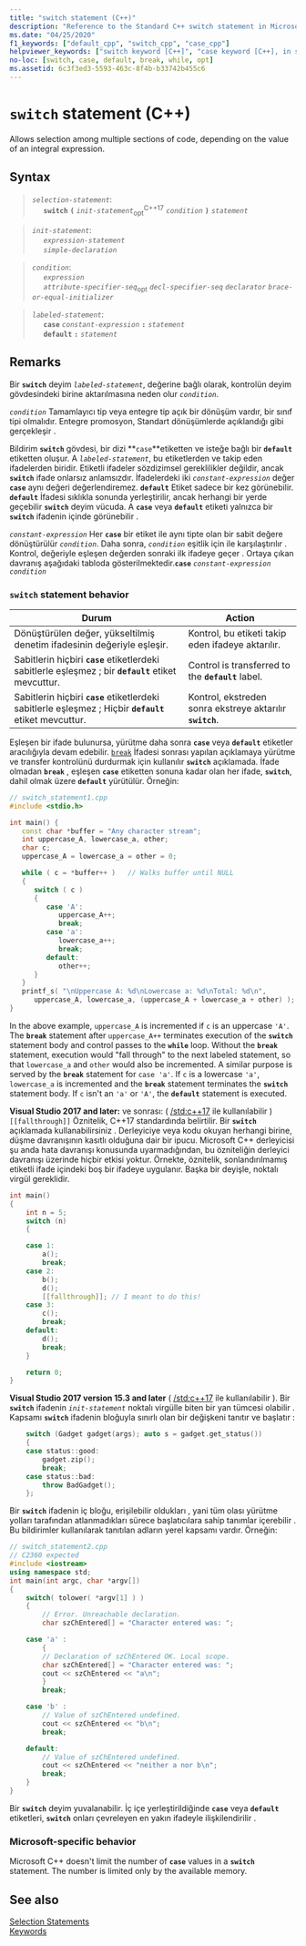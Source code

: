 ```yaml
---
title: "switch statement (C++)"
description: "Reference to the Standard C++ switch statement in Microsoft Visual Studio C++."
ms.date: "04/25/2020"
f1_keywords: ["default_cpp", "switch_cpp", "case_cpp"]
helpviewer_keywords: ["switch keyword [C++]", "case keyword [C++], in switch statements", "default keyword [C++]"]
no-loc: [switch, case, default, break, while, opt]
ms.assetid: 6c3f3ed3-5593-463c-8f4b-b33742b455c6
---
```

# `switch` statement (C++)

Allows selection among multiple sections of code, depending on the value of an integral expression.

## Syntax

> *`selection-statement`*:\
> &nbsp;&nbsp;&nbsp;&nbsp; **`switch`**&nbsp;**`(`**&nbsp;*`init-statement`*<sub>opt</sub><sup>C++17</sup>&nbsp;*`condition`*&nbsp;**`)`**&nbsp;*`statement`*

> *`init-statement`*:\
> &nbsp;&nbsp;&nbsp;&nbsp; *`expression-statement`*\
> &nbsp;&nbsp;&nbsp;&nbsp; *`simple-declaration`*

> *`condition`*:\
> &nbsp;&nbsp;&nbsp;&nbsp; *`expression`*\
> &nbsp;&nbsp;&nbsp;&nbsp; *`attribute-specifier-seq`*<sub>opt</sub>&nbsp;*`decl-specifier-seq`*&nbsp;*`declarator`*&nbsp;*`brace-or-equal-initializer`*

> *`labeled-statement`*:\
> &nbsp;&nbsp;&nbsp;&nbsp; **`case`**&nbsp;*`constant-expression`*&nbsp;**`:`**&nbsp;*`statement`*\
> &nbsp;&nbsp;&nbsp;&nbsp; **`default`**&nbsp;**`:`**&nbsp;*`statement`*

## Remarks

Bir **`switch`** deyim *`labeled-statement`*, değerine bağlı olarak, kontrolün deyim gövdesindeki birine aktarılmasına neden olur *`condition`*.

*`condition`* Tamamlayıcı tip veya entegre tip açık bir dönüşüm vardır, bir sınıf tipi olmalıdır. Entegre promosyon, Standart dönüşümlerde açıklandığı gibi gerçekleşir .

Bildirim **`switch`** gövdesi, bir dizi **`case`**etiketten ve isteğe bağlı bir **`default`** etiketten oluşur. A *`labeled-statement`*, bu etiketlerden ve takip eden ifadelerden biridir. Etiketli ifadeler sözdizimsel gereklilikler değildir, ancak **`switch`** ifade onlarsız anlamsızdır. İfadelerdeki iki *`constant-expression`* değer **`case`** aynı değeri değerlendiremez. **`default`** Etiket sadece bir kez görünebilir. **`default`** İfadesi sıklıkla sonunda yerleştirilir, ancak herhangi bir yerde geçebilir **`switch`** deyim vücuda. A **`case`** veya **`default`** etiketi yalnızca bir **`switch`** ifadenin içinde görünebilir .

*`constant-expression`* Her **`case`** bir etiket ile aynı tipte olan bir sabit değere dönüştürülür *`condition`*. Daha sonra, *`condition`* eşitlik için ile karşılaştırılır . Kontrol, değeriyle eşleşen değerden sonraki ilk ifadeye geçer . Ortaya çıkan davranış aşağıdaki tabloda gösterilmektedir.**`case`** *`constant-expression`* *`condition`* 

### `switch` statement behavior

| Durum | Action |
|--|--|
| Dönüştürülen değer, yükseltilmiş denetim ifadesinin değeriyle eşleşir. | Kontrol, bu etiketi takip eden ifadeye aktarılır. |
| Sabitlerin hiçbiri **`case`** etiketlerdeki sabitlerle eşleşmez ; bir **`default`** etiket mevcuttur. | Control is transferred to the **`default`** label. |
| Sabitlerin hiçbiri **`case`** etiketlerdeki sabitlerle eşleşmez ; Hiçbir **`default`** etiket mevcuttur. | Kontrol, ekstreden sonra ekstreye aktarılır **`switch`**. |

Eşleşen bir ifade bulunursa, yürütme daha sonra **`case`** veya **`default`** etiketler aracılığıyla devam edebilir. [`break`](../cpp/break-statement-cpp.md) İfadesi sonrası yapılan açıklamaya yürütme ve transfer kontrolünü durdurmak için kullanılır **`switch`** açıklamada. İfade olmadan **`break`** , eşleşen **`case`** etiketten sonuna kadar olan her ifade, **`switch`**, dahil olmak üzere **`default`** yürütülür. Örneğin:

```cpp
// switch_statement1.cpp
#include <stdio.h>

int main() {
   const char *buffer = "Any character stream";
   int uppercase_A, lowercase_a, other;
   char c;
   uppercase_A = lowercase_a = other = 0;

   while ( c = *buffer++ )   // Walks buffer until NULL
   {
      switch ( c )
      {
         case 'A':
            uppercase_A++;
            break;
         case 'a':
            lowercase_a++;
            break;
         default:
            other++;
      }
   }
   printf_s( "\nUppercase A: %d\nLowercase a: %d\nTotal: %d\n",
      uppercase_A, lowercase_a, (uppercase_A + lowercase_a + other) );
}
```

In the above example, `uppercase_A` is incremented if `c` is an uppercase `'A'`. The **`break`** statement after `uppercase_A++` terminates execution of the **`switch`** statement body and control passes to the **`while`** loop. Without the **`break`** statement, execution would "fall through" to the next labeled statement, so that `lowercase_a` and `other` would also be incremented. A similar purpose is served by the **`break`** statement for `case 'a'`. If `c` is a lowercase `'a'`, `lowercase_a` is incremented and the **`break`** statement terminates the **`switch`** statement body. If `c` isn't an `'a'` or `'A'`, the **`default`** statement is executed. 

**Visual Studio 2017 and later:** ve sonrası: ( [/std:c++17](../build/reference/std-specify-language-standard-version.md) ile kullanılabilir ) `[[fallthrough]]` Öznitelik, C++17 standardında belirtilir. Bir **`switch`** açıklamada kullanabilirsiniz . Derleyiciye veya kodu okuyan herhangi birine, düşme davranışının kasıtlı olduğuna dair bir ipucu. Microsoft C++ derleyicisi şu anda hata davranışı konusunda uyarmadığından, bu özniteliğin derleyici davranışı üzerinde hiçbir etkisi yoktur. Örnekte, öznitelik, sonlandırılmamış etiketli ifade içindeki boş bir ifadeye uygulanır. Başka bir deyişle, noktalı virgül gereklidir.

```cpp
int main()
{
    int n = 5;
    switch (n)
    {

    case 1:
        a();
        break;
    case 2:
        b();
        d();
        [[fallthrough]]; // I meant to do this!
    case 3:
        c();
        break;
    default:
        d();
        break;
    }

    return 0;
}
```

**Visual Studio 2017 version 15.3 and later** ( [/std:c++17](../build/reference/std-specify-language-standard-version.md) ile kullanılabilir ). Bir **`switch`** ifadenin *`init-statement`* noktalı virgülle biten bir yan tümcesi olabilir . Kapsamı **`switch`** ifadenin bloğuyla sınırlı olan bir değişkeni tanıtır ve başlatır :

```cpp
    switch (Gadget gadget(args); auto s = gadget.get_status())
    {
    case status::good:
        gadget.zip();
        break;
    case status::bad:
        throw BadGadget();
    };
```

Bir **`switch`** ifadenin iç bloğu, erişilebilir oldukları , yani tüm olası yürütme yolları tarafından atlanmadıkları sürece başlatıcılara sahip tanımlar içerebilir . Bu bildirimler kullanılarak tanıtılan adların yerel kapsamı vardır. Örneğin:

```cpp
// switch_statement2.cpp
// C2360 expected
#include <iostream>
using namespace std;
int main(int argc, char *argv[])
{
    switch( tolower( *argv[1] ) )
    {
        // Error. Unreachable declaration.
        char szChEntered[] = "Character entered was: ";

    case 'a' :
        {
        // Declaration of szChEntered OK. Local scope.
        char szChEntered[] = "Character entered was: ";
        cout << szChEntered << "a\n";
        }
        break;

    case 'b' :
        // Value of szChEntered undefined.
        cout << szChEntered << "b\n";
        break;

    default:
        // Value of szChEntered undefined.
        cout << szChEntered << "neither a nor b\n";
        break;
    }
}
```

Bir **`switch`** deyim yuvalanabilir. İç içe yerleştirildiğinde **`case`** veya **`default`** etiketleri, **`switch`** onları çevreleyen en yakın ifadeyle ilişkilendirilir .

### Microsoft-specific behavior

Microsoft C++ doesn't limit the number of **`case`** values in a **`switch`** statement. The number is limited only by the available memory.

## See also

[Selection Statements](../cpp/selection-statements-cpp.md)<br/>
[Keywords](../cpp/keywords-cpp.md)
